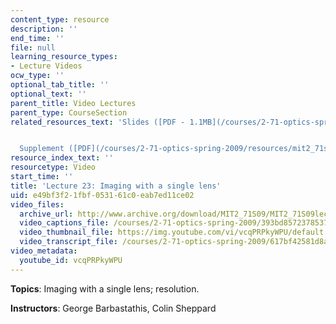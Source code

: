 ```yaml
---
content_type: resource
description: ''
end_time: ''
file: null
learning_resource_types:
- Lecture Videos
ocw_type: ''
optional_tab_title: ''
optional_text: ''
parent_title: Video Lectures
parent_type: CourseSection
related_resources_text: 'Slides ([PDF - 1.1MB](/courses/2-71-optics-spring-2009/resources/mit2_71s09_lec23))


  Supplement ([PDF](/courses/2-71-optics-spring-2009/resources/mit2_71s09_supp23))'
resource_index_text: ''
resourcetype: Video
start_time: ''
title: 'Lecture 23: Imaging with a single lens'
uid: e49bf3f2-1fbf-0531-61c0-eab7ed11ce02
video_files:
  archive_url: http://www.archive.org/download/MIT2_71S09/MIT2_71S09lec23_300k.mp4
  video_captions_file: /courses/2-71-optics-spring-2009/393bd8572378537ea29fcf07da3f0854_vcqPRPkyWPU.vtt
  video_thumbnail_file: https://img.youtube.com/vi/vcqPRPkyWPU/default.jpg
  video_transcript_file: /courses/2-71-optics-spring-2009/617bf42581d8ab552f32fc53adbfd7e7_vcqPRPkyWPU.pdf
video_metadata:
  youtube_id: vcqPRPkyWPU
---
```


**Topics**: Imaging with a single lens; resolution.

**Instructors**: George Barbastathis, Colin Sheppard



